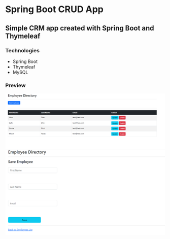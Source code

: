 # Spring Boot CRUD App

## Simple CRM app created with Spring Boot and Thymeleaf

### Technologies
-   Spring Boot
-   Thymeleaf
-   MySQL

### Preview
![preview](assets/1.PNG)
![preview](assets/2.PNG)